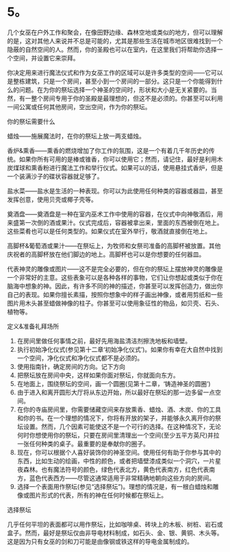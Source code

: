 # 5。 

几个女巫在户外工作和聚会，在像田野边缘、森林空地或类似的地方，但可以理解的是，这对其他人来说并不总是可能的，尤其是那些生活在城市地区很难找到一个隐蔽的自然空间的人。然而，你的圣殿也可以在室内，在这里我们将帮助你选择一个空间，并设置它来崇拜。

你决定用来进行魔法仪式和作为女巫工作的区域可以是许多类型的空间——它可以是整栋建筑，只是一个房间，甚至小到一个房间的一部分。这只是一个你能得到什么的问题。在为你的祭坛选择一个神圣的空间时，形状和大小是无关紧要的。当然，有一整个房间专用于你的圣殿是最理想的，但这不是必须的。你甚至可以利用一间公寓或任何其他房间，空出空间，作为你的祭坛。

你的祭坛需要什么

蜡烛——施展魔法时，在你的祭坛上放一两支蜡烛。

香炉&熏香——熏香的燃烧增加了你工作的氛围，这是一个有着几千年历史的传统。如果你所有可用的是棒或锥香，你可以使用它；然而，请记住，最好是利用木炭煤球和熏香粉进行魔法工作和举行仪式。如果可以的话，使用悬挂式香炉，但是一个装满沙子的碟状容器就足够了。

盐水菜——盐水是生活的一种表现。你可以为此使用任何种类的容器或器皿，甚至发挥创意，使用贝壳或椰子壳等。

奠酒盘——奠酒盘是一种在室内巫术工作中使用的容器，在仪式中向神敬酒后，用来盛第一次倒的酒或果汁。仪式完成后，容器被拿出来，里面的东西被倒在地上。这些菜肴也可以是任何类型的。如果仪式在室外举行，敬酒就直接倒在地上。

高脚杯&葡萄酒或果汁——在祭坛上，为牧师和女祭司准备的高脚杯被放置。其他庆祝者的高脚杯放在他们脚边的地上。高脚杯也可以是你想要的任何器皿。

代表神灵的雕像或图片——这不是完全必要的，但在你的祭坛上摆放神灵的雕像是一个非常好的主意。这些表象可以是各种各样的事物，它们让你想起或类似于你在脑海中想象的神。因此，有许多不同的神的描述，你甚至可以发挥创造力，做出你自己的表现。如果你擅长素描，按照你想象中的样子画出神像，或者用剪纸和一些图片用木头甚至蜡做神像的柱子。你甚至可以使用象征性的物品，如贝壳、石头、植物等。

定义&准备礼拜场所

1.  在房间里做任何事情之前，最好先用海盐清洁剂擦洗地板和墙壁。
2.  执行初始净化仪式(参见第十二章‘初始净化仪式’)。如果你有幸在大自然中找到一个空间，净化仪式和净化仪式都不是必须的。
3.  使用指南针，确定房间的方向。记下方向
4.  把祭坛放在房间中央，这样如果你面对祭坛，你就面向东方。
5.  在地面上，围绕祭坛的空间，画一个圆圈(见第十二章，‘铸造神圣的圆圈’)
6.  由于进入和离开圆形大厅将从东边开始，所以最好在祭坛的那一边多留一点空间。
7.  在你的寺庙房间里，你需要储藏空间来存放熏香、蜡烛、酒、木炭、你的工具和你的书。在一个理想的情况下，你将有开放的架子，并能够永久离开你的祭坛设置。然而，几个因素可能使这不是一个可行的选择。在这种情况下，无论何时你想使用你的祭坛，只要在房间里清理出一个空间(至少五平方英尺)并拉一张任何种类的桌子。最重要的是奉献你的圈子。
8.  现在，你可以根据个人喜好装饰你的神圣空间。使用任何有助于你参与其中的东西，比如生动的绘画，中性的颜色，或者把墙壁漆成类似一个洞穴，一片星夜森林。也有魔法符号的颜色，绿色代表北方，黄色代表南方，红色代表南方，蓝色代表西方——尽管这通常适用于非常精确地朝向这些方向的房间。
9.  选择一个表面用作祭坛(参见“选择祭坛”)。理想的情况是，有一根白蜡烛和雕像或图片形式的代表，所有的神在任何时候都在祭坛上。

选择祭坛

几乎任何平坦的表面都可以用作祭坛，比如咖啡桌、砖块上的木板、树桩、岩石或盒子。然而，最好是祭坛仅由非导电材料制成，如石头、金、银、黄铜、木头等。这是因为只有女巫的剑和刀可能是由像钢或铁这样的导电金属制成的。